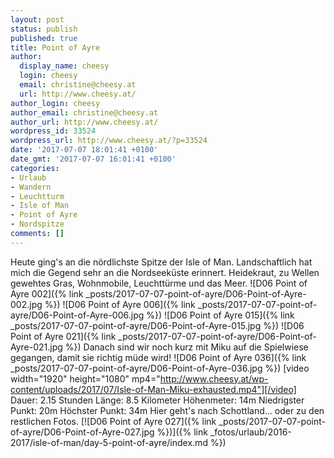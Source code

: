 ```yaml
---
layout: post
status: publish
published: true
title: Point of Ayre
author:
  display_name: cheesy
  login: cheesy
  email: christine@cheesy.at
  url: http://www.cheesy.at/
author_login: cheesy
author_email: christine@cheesy.at
author_url: http://www.cheesy.at/
wordpress_id: 33524
wordpress_url: http://www.cheesy.at/?p=33524
date: '2017-07-07 18:01:41 +0100'
date_gmt: '2017-07-07 16:01:41 +0100'
categories:
- Urlaub
- Wandern
- Leuchtturm
- Isle of Man
- Point of Ayre
- Nordspitze
comments: []
---
```

Heute ging's an die nördlichste Spitze der Isle of Man. Landschaftlich hat mich die Gegend sehr an die Nordseeküste erinnert. Heidekraut, zu Wellen gewehtes Gras, Wohnmobile, Leuchttürme und das Meer.
![D06 Point of Ayre 002]({% link _posts/2017-07-07-point-of-ayre/D06-Point-of-Ayre-002.jpg %})
![D06 Point of Ayre 006]({% link _posts/2017-07-07-point-of-ayre/D06-Point-of-Ayre-006.jpg %})
![D06 Point of Ayre 015]({% link _posts/2017-07-07-point-of-ayre/D06-Point-of-Ayre-015.jpg %})
![D06 Point of Ayre 021]({% link _posts/2017-07-07-point-of-ayre/D06-Point-of-Ayre-021.jpg %})
Danach sind wir noch kurz mit Miku auf die Spielwiese gegangen, damit sie richtig müde wird!
![D06 Point of Ayre 036]({% link _posts/2017-07-07-point-of-ayre/D06-Point-of-Ayre-036.jpg %})
[video width="1920" height="1080" mp4="http://www.cheesy.at/wp-content/uploads/2017/07/Isle-of-Man-Miku-exhausted.mp4"][/video]
Dauer: 2.15 Stunden
Länge: 8.5 Kilometer
Höhenmeter: 14m
Niedrigster Punkt: 20m
Höchster Punkt: 34m
Hier geht's nach Schottland... oder zu den restlichen Fotos.
[![D06 Point of Ayre 027]({% link _posts/2017-07-07-point-of-ayre/D06-Point-of-Ayre-027.jpg %})]({% link _fotos/urlaub/2016-2017/isle-of-man/day-5-point-of-ayre/index.md %})

